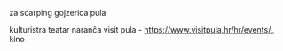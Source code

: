 za scarping
gojzerica pula

kulturistra
teatar naranča
visit pula - https://www.visitpula.hr/hr/events/„
kino